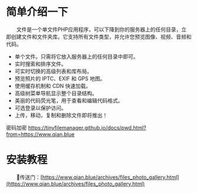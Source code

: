 # 简单介绍一下

&emsp;&emsp;文件是一个单文件PHP应用程序，可以下降到你的服务器上的任何目录，立即创建文件和文件夹库。它支持所有文件类型，并允许您预览图像、视频、音频和代码。

- 单个文件。只需将它放入服务器上的任何目录中即可。
- 实时搜索和排序文件。
- 可实时切换的高级列表和库布局。
- 预览照片的 IPTC、EXIF 和 GPS 地图。
- 使用缓存机制和 CDN 快速加载。
- 高级树菜单导航显示整个目录结构。
- 美丽的代码荧光笔，用于查看和编辑代码格式。
- 可选登录以保护访问。
- 上传，移动，复制和删除文件即将推出！

密码加密
https://tinyfilemanager.github.io/docs/pwd.html?from=https://www.qian.blue    

# 安装教程

&emsp;&emsp;🔗传送门：[https://www.qian.blue/archives/files_photo_gallery.html](https://www.qian.blue/archives/files_photo_gallery.html)
